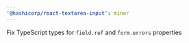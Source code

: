 ```yaml
---
'@hashicorp/react-textarea-input': minor
---
```


Fix TypeScript types for `field.ref` and `form.errors` properties
